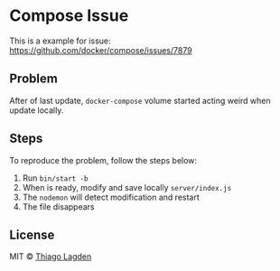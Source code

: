 # Compose Issue

This is a example for issue: https://github.com/docker/compose/issues/7879


## Problem

After of last update, `docker-compose` volume started acting weird when update locally.


## Steps

To reproduce the problem, follow the steps below:

1. Run `bin/start -b`
2. When is ready, modify and save locally `server/index.js`
3. The `nodemon` will detect modification and restart
4. The file disappears


## License

MIT © [Thiago Lagden](https://github.com/lagden)
